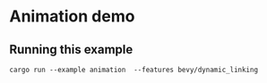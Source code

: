 
# Animation demo


## Running this example

```
cargo run --example animation  --features bevy/dynamic_linking
```
